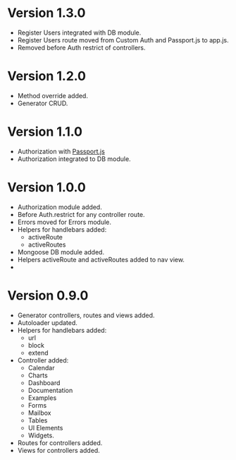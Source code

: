 # Version 1.3.0

* Register Users integrated with DB module.
* Register Users route moved from Custom Auth and Passport.js to app.js.
* Removed before Auth restrict of controllers.

# Version 1.2.0

* Method override added.
* Generator CRUD. 

# Version 1.1.0

* Authorization with [Passport.js](http://passportjs.org)
* Authorization integrated to DB module.

# Version 1.0.0

* Authorization module added.
* Before Auth.restrict for any controller route.
* Errors moved for Errors module.
* Helpers for handlebars added:
	- activeRoute
	- activeRoutes
* Mongoose DB module added.
* Helpers activeRoute and activeRoutes added to nav view.
* 

# Version 0.9.0

* Generator controllers, routes and views added.
* Autoloader updated.
* Helpers for handlebars added:
	- url
	- block
	- extend
* Controller added: 
	- Calendar
	- Charts
	- Dashboard
	- Documentation
	- Examples
	- Forms
	- Mailbox
	- Tables
	- UI Elements
	- Widgets.
* Routes for controllers added.
* Views for controllers added.
